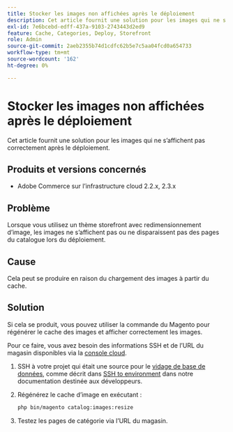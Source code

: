 ```yaml
---
title: Stocker les images non affichées après le déploiement
description: Cet article fournit une solution pour les images qui ne s’affichent pas correctement après le déploiement.
exl-id: 7e6bcebd-edff-437a-9103-2743443d2ed9
feature: Cache, Categories, Deploy, Storefront
role: Admin
source-git-commit: 2aeb2355b74d1cdfc62b5e7c5aa04fcd0a654733
workflow-type: tm+mt
source-wordcount: '162'
ht-degree: 0%

---
```


# Stocker les images non affichées après le déploiement

Cet article fournit une solution pour les images qui ne s’affichent pas correctement après le déploiement.

## Produits et versions concernés

* Adobe Commerce sur l’infrastructure cloud 2.2.x, 2.3.x

## Problème

Lorsque vous utilisez un thème storefront avec redimensionnement d’image, les images ne s’affichent pas ou ne disparaissent pas des pages du catalogue lors du déploiement.

## Cause

Cela peut se produire en raison du chargement des images à partir du cache.

## Solution

Si cela se produit, vous pouvez utiliser la commande du Magento pour régénérer le cache des images et afficher correctement les images.

Pour ce faire, vous avez besoin des informations SSH et de l’URL du magasin disponibles via la [console cloud](https://experienceleague.adobe.com/docs/commerce-cloud-service/user-guide/project/overview.html?lang=fr).

1. SSH à votre projet qui était une source pour le [vidage de base de données](/help/how-to/general/create-database-dump-on-cloud.md), comme décrit dans [SSH to environment](https://experienceleague.adobe.com/fr/docs/commerce-cloud-service/user-guide/develop/secure-connections) dans notre documentation destinée aux développeurs.
1. Régénérez le cache d’image en exécutant :

   ```bash
   php bin/magento catalog:images:resize
   ```

1. Testez les pages de catégorie via l’URL du magasin.
